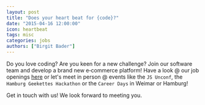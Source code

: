 ```yaml
---
layout: post
title: "Does your heart beat for {code}?"
date: "2015-04-16 12:00:00"
icon: heartbeat
tags: misc
categories: jobs
authors: ["Birgit Bader"]
---
```


Do you love coding? Are you keen for a new challenge? Join our software team and develop a brand new e&#8209;commerce platform! Have a look @ our job openings [here](http://www.epages.com/en/career/devjobs/) or let's meet in person @ events like the `JS Unconf`, the `Hamburg Geekettes Hackathon` or the `Career Days` in Weimar or Hamburg!

Get in touch with us! We look forward to meeting you.
